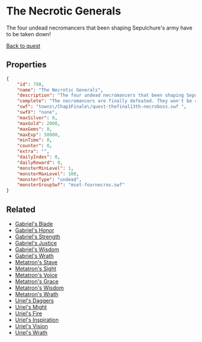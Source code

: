 # The Necrotic Generals

The four undead necromancers that been shaping Sepulchure's army have to be taken down!

[Back to quest](../quests.md)

## Properties

```json
{
    "id": 798,
    "name": "The Necrotic Generals",
    "description": "The four undead necromancers that been shaping Sepulchure's army have to be taken down!",
    "complete": "The necromancers are finally defeated. They won't be resurrecting more dead for the darkness any longer.",
    "swf": "towns\/Chap1Finale\/quest-thefinal13th-necroboss.swf ",
    "swfX": "none",
    "maxSilver": 0,
    "maxGold": 2000,
    "maxGems": 0,
    "maxExp": 50000,
    "minTime": 0,
    "counter": 0,
    "extra": "",
    "dailyIndex": 0,
    "dailyReward": 0,
    "monsterMinLevel": 1,
    "monsterMaxLevel": 100,
    "monsterType": "undead",
    "monsterGroupSwf": "mset-fournecros.swf"
}
```

## Related

- [Gabriel's Blade](../items/5696-gabriel-s-blade.md)
- [Gabriel's Honor](../items/5697-gabriel-s-honor.md)
- [Gabriel's Strength](../items/5698-gabriel-s-strength.md)
- [Gabriel's Justice](../items/5699-gabriel-s-justice.md)
- [Gabriel's Wisdom](../items/5700-gabriel-s-wisdom.md)
- [Gabriel's Wrath](../items/5701-gabriel-s-wrath.md)
- [Metatron's Stave](../items/5702-metatron-s-stave.md)
- [Metatron's Sight](../items/5703-metatron-s-sight.md)
- [Metatron's Voice](../items/5704-metatron-s-voice.md)
- [Metatron's Grace](../items/5705-metatron-s-grace.md)
- [Metatron's Wisdom](../items/5706-metatron-s-wisdom.md)
- [Metatron's Wrath](../items/5707-metatron-s-wrath.md)
- [Uriel's Daggers](../items/5708-uriel-s-daggers.md)
- [Uriel's Might](../items/5709-uriel-s-might.md)
- [Uriel's Fire](../items/5710-uriel-s-fire.md)
- [Uriel's Inspiration](../items/5711-uriel-s-inspiration.md)
- [Uriel's Vision](../items/5712-uriel-s-vision.md)
- [Uriel's Wrath](../items/5713-uriel-s-wrath.md)


